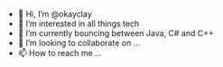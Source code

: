- 👋 Hi, I’m @okayclay
- 👀 I’m interested in all things tech
- 🌱 I’m currently bouncing between Java, C# and C++
- 💞️ I’m looking to collaborate on ...
- 📫 How to reach me ...

<!---
okayclay/okayclay is a ✨ special ✨ repository because its `README.md` (this file) appears on your GitHub profile.
You can click the Preview link to take a look at your changes.
--->
